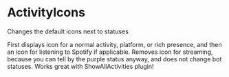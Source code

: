 # ActivityIcons
Changes the default icons next to statuses

First displays icon for a normal activity, platform, or rich presence, and then an icon for listening to Spotify if applicable. Removes icon for streaming, because you can tell by the purple status anyway, and does not change bot statuses. Works great with ShowAllActivities plugin!
